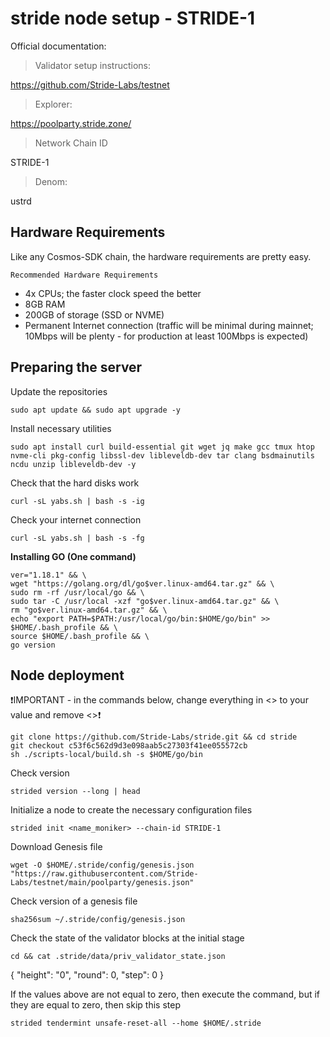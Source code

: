 # stride node setup - STRIDE-1
Official documentation:

> Validator setup instructions:

https://github.com/Stride-Labs/testnet

> Explorer:

https://poolparty.stride.zone/

> Network Chain ID

STRIDE-1

> Denom: 

ustrd

## Hardware Requirements

Like any Cosmos-SDK chain, the hardware requirements are pretty easy.

`Recommended Hardware Requirements`

- 4x CPUs; the faster clock speed the better
- 8GB RAM
- 200GB of storage (SSD or NVME)
- Permanent Internet connection (traffic will be minimal during mainnet; 10Mbps will be plenty - for production at least 100Mbps is expected)

## Preparing the server

Update the repositories
```
sudo apt update && sudo apt upgrade -y
```
Install necessary utilities
```
sudo apt install curl build-essential git wget jq make gcc tmux htop nvme-cli pkg-config libssl-dev libleveldb-dev tar clang bsdmainutils ncdu unzip libleveldb-dev -y
```
Check that the hard disks work
```
curl -sL yabs.sh | bash -s -ig
```
Check your internet connection
```
curl -sL yabs.sh | bash -s -fg
```

**Installing GO (One command)**

```
ver="1.18.1" && \
wget "https://golang.org/dl/go$ver.linux-amd64.tar.gz" && \
sudo rm -rf /usr/local/go && \
sudo tar -C /usr/local -xzf "go$ver.linux-amd64.tar.gz" && \
rm "go$ver.linux-amd64.tar.gz" && \
echo "export PATH=$PATH:/usr/local/go/bin:$HOME/go/bin" >> $HOME/.bash_profile && \
source $HOME/.bash_profile && \
go version
```

## Node deployment

:heavy_exclamation_mark:IMPORTANT - in the commands below, change everything in <> to your value and remove <>:heavy_exclamation_mark:

```
git clone https://github.com/Stride-Labs/stride.git && cd stride
git checkout c53f6c562d9d3e098aab5c27303f41ee055572cb
sh ./scripts-local/build.sh -s $HOME/go/bin
```
Check version
```
strided version --long | head
```
Initialize a node to create the necessary configuration files
```
strided init <name_moniker> --chain-id STRIDE-1
```
Download Genesis file
```
wget -O $HOME/.stride/config/genesis.json "https://raw.githubusercontent.com/Stride-Labs/testnet/main/poolparty/genesis.json"
```
Check version of a genesis file
```
sha256sum ~/.stride/config/genesis.json
```
Check the state of the validator blocks at the initial stage
```
cd && cat .stride/data/priv_validator_state.json
```
{
  "height": "0",
  "round": 0,
  "step": 0
}

If the values above are not equal to zero, then execute the command, but if they are equal to zero, then skip this step
```
strided tendermint unsafe-reset-all --home $HOME/.stride
```
